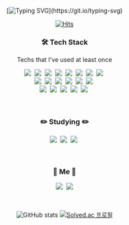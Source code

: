 <div align="center">
  
[![Typing SVG](https://readme-typing-svg.herokuapp.com?font=Oleo+Script&size=40&pause=1000&color=000000&center=true&vCenter=true&width=435&lines=Hello%2C+I'm+Yerang!)](https://git.io/typing-svg)

[![Hits](https://hits.seeyoufarm.com/api/count/incr/badge.svg?url=https%3A%2F%2Fgithub.com%2FYerangPark&count_bg=%23A6A6A6&title_bg=%23555555&icon=&icon_color=%23767676&title=hits&edge_flat=false)](https://hits.seeyoufarm.com)
<br>

<h3 align="center">🛠 Tech Stack</h3>

<p align="center"> Techs that I've used at least once </p>

<p align="center">
  <img src="https://img.shields.io/badge/C-A8B9CC?style=flat-square&logo=C&logoColor=white"/></a>&nbsp 
  <img src="https://img.shields.io/badge/Javascript-ffb13b?style=flat-square&logo=javascript&logoColor=white"/></a>&nbsp 
  <img src="https://img.shields.io/badge/html-E34F26?style=flat-square&logo=html&logoColor=white"/></a>&nbsp 
  <img src="https://img.shields.io/badge/css-1572B6?style=flat-square&logo=css3&logoColor=white"/></a>&nbsp 
  <img src="https://img.shields.io/badge/jquery-0769AD?style=flat-square&logo=jquery&logoColor=white"/></a>&nbsp 
  <img src="https://img.shields.io/badge/Python-3766AB?style=flat-square&logo=Python&logoColor=white"/></a>&nbsp 
  <img src="https://img.shields.io/badge/Java-007396?style=flat-square&logo=Java&logoColor=white"/></a>&nbsp 
  <img src="https://img.shields.io/badge/SpringBoot-6DB33F?style=flat-square&logo=Spring&logoColor=white"/></a>&nbsp 
  <br>
  <img src="https://img.shields.io/badge/Mysql-E6B91E?style=flat-square&logo=MySql&logoColor=white"/></a>&nbsp 
  <img src="https://img.shields.io/badge/aws-333664?style=flat-square&logo=amazon-aws&logoColor=white"/></a>&nbsp 
  <img src="https://img.shields.io/badge/S3-569A31?style=flat-square&logo=amazon-s3&logoColor=white"/></a>&nbsp 
  <img src="https://img.shields.io/badge/Raspberry%20Pi-A22846?style=flat-square&logo=raspberry-pi&logoColor=white"/></a>&nbsp 
  <img src="https://img.shields.io/badge/Unity-000000?style=flat-square&logo=Unity&logoColor=white"/></a>&nbsp 
  <img src="https://img.shields.io/badge/R-276DC3?style=flat-square&logo=R&logoColor=white"/></a>&nbsp
  <br>
  <img src="https://img.shields.io/badge/Redux-764ABC?style=flat-square&logo=Redux&logoColor=white"/></a>&nbsp 
  <img src="https://img.shields.io/badge/Chakra UI-319795?style=flat-square&logo=Chakra UI&logoColor=white"/></a>&nbsp 
  <img src="https://img.shields.io/badge/Express-000000?style=flat-square&logo=Express&logoColor=white"/></a>&nbsp 
  <img src="https://img.shields.io/badge/Docker-2496ED?style=flat-square&logo=Docker&logoColor=white"/></a>&nbsp 
  <img src="https://img.shields.io/badge/githubactions-2088FF?style=flat-square&logo=Github Actions&logoColor=white"/></a>&nbsp 
  
</p>

<br>

<h3 align="center">✏️ Studying ✏️</h3>

<p align="center">
  <img src="https://img.shields.io/badge/React-61DAFB?style=flat-square&logo=React&logoColor=white"/></a>&nbsp
  <img src="https://img.shields.io/badge/Next.js-000000?style=flat-square&logo=Next.js&logoColor=white"/></a>&nbsp
  <img src="https://img.shields.io/badge/TypeScript-3178C6?style=flat-square&logo=TypeScript&logoColor=white"/></a>&nbsp
</p>

<br>


<h3 align="center"> 🐥 Me 🐥 </h3>
<p align="center">
  <!--<a href="https://velog.io/@yerang2zzang"><img src="https://img.shields.io/badge/Tech%20Blog-11B48A?style=flat-square&logo=Vimeo&logoColor=white&link=https://velog.io/@yerang2zzang"/></a>&nbsp-->
  <a href="https://yerang2.tistory.com"><img src="https://img.shields.io/badge/Tech%20Blog-dddddd?style=flat-square&logo=Tistory&logoColor=FF5948&link=https://yerang2.tistory.com"/></a>&nbsp
  <a href="mailto:buuuuung@naver.com"><img src="https://img.shields.io/badge/Gmail-d14836?style=flat-square&logo=Gmail&logoColor=white&link=buuuuung@naver.com"/></a>
</p>
<br>

![GitHub stats](https://github-readme-stats.vercel.app/api?username=YerangPark&show_icons=true&bg_color=00000000)
[![Solved.ac 프로필](http://mazassumnida.wtf/api/v2/generate_badge?boj=dpfkdvkr)](https://solved.ac/dpfkdvkr)

</div>
